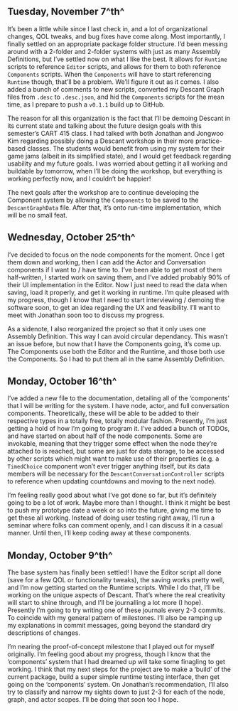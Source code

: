 ## Tuesday, November 7^th^

It’s been a little while since I last check in, and a lot of organizational changes, QOL tweaks, and bug fixes have come along. Most importantly, I finally settled on an appropriate package folder structure. I’d been messing around with a 2-folder and 2-folder systems with just as many Assembly Definitions, but I’ve settled now on what I like the best. It allows for `Runtime` scripts to reference `Editor` scripts, and allows for them to both reference `Components` scripts. When the `Components` will have to start referencing `Runtime` though, that’ll be a problem. We’ll figure it out as it comes. I also added a bunch of comments to new scripts, converted my Descant Graph files from `.desc` to `.desc.json`, and hid the `Components` scripts for the mean time, as I prepare to push a `v0.1.1` build up to GitHub.

The reason for all this organization is the fact that I’ll be demoing Descant in its current state and talking about the future design goals with this semester’s CART 415 class. I had talked with both Jonathan and Jongwoo Kim regarding possibly doing a Descant workshop in their more practice-based classes. The students would benefit from using my system for their game jams (albeit in its simplified state), and I would get feedback regarding usability and my future goals. I was worried about getting it all working and buildable by tomorrow, when I’ll be doing the workshop, but everything is working perfectly now, and I couldn’t be happier!

The next goals after the workshop are to continue developing the Component system by allowing the `Components` to be saved to the `DescantGraphData` file. After that, it’s onto run-time implementation, which will be no small feat.



## Wednesday, October 25^th^

I’ve decided to focus on the node components for the moment. Once I get them down and working, then I can add the Actor and Conversation components if I want to / have time to. I’ve been able to get most of them half-written, I started work on saving them, and I’ve added probably 90% of their UI implementation in the Editor. Now I just need to read the data when saving, load it properly, and get it working in runtime. I’m quite pleased with my progress, though I know that I need to start interviewing / demoing the software soon, to get an idea regarding the UX and feasibility. I’ll want to meet with Jonathan soon too to discuss my progress.

As a sidenote, I also reorganized the project so that it only uses one Assembly Definition. This way I can avoid circular dependancy. This wasn’t an issue before, but now that I have the Components going, it’s come up. The Components use both the Editor and the Runtime, and those both use the Components. So I had to put them all in the same Assembly Definition.



## Monday, October 16^th^

I’ve added a new file to the documentation, detailing all of the ‘components’ that I will be writing for the system. I have node, actor, and full conversation components. Theoretically, these will be able to be added to their respective types in a totally free, totally modular fashion. Presently, I’m just getting a hold of how I’m going to program it. I’ve added a bunch of TODOs, and have started on about half of the node components. Some are invokable, meaning that they trigger some effect when the node they’re attached to is reached, but some are just for data storage, to be accessed by other scripts which might want to make use of their properties (e.g. a `TimedChoice` component won’t ever trigger anything itself, but its data members will be necessary for the `DescantConversationController` scripts to reference when updating countdowns and moving to the next node).

I’m feeling really good about what I’ve got done so far, but it’s definitely going to be a lot of work. Maybe more than I thought. I think it might be best to push my prototype date a week or so into the future, giving me time to get these all working. Instead of doing user testing right away, I’ll run a seminar where folks can comment openly, and I can discuss it in a casual manner. Until then, I’ll keep coding away at these components.



## Monday, October 9^th^

The base system has finally been settled! I have the Editor script all done (save for a few QOL or functionality tweaks), the saving works pretty well, and I’m now getting started on the Runtime scripts. While I do that, I’ll be working on the unique aspects of Descant. That’s where the real creativity will start to shine through, and I’ll be journalling a lot more (I hope). Presently I’m going to try writing one of these journals every 2-3 commits. To coincide with my general pattern of milestones. I’ll also be ramping up my explanations in commit messages, going beyond the standard dry descriptions of changes.

I’m nearing the proof-of-concept milestone that I played out for myself originally. I’m feeling good about my progress, though I know that the ‘components’ system that I had dreamed up will take some finagling to get working. I think that my next steps for the project are to make a ‘build’ of the current package, build a super simple runtime testing interface, then get going on the ‘components’ system. On Jonathan’s recommendation, I’ll also try to classify and narrow my sights down to just 2-3 for each of the node, graph, and actor scopes. I’ll be doing that soon too I hope.